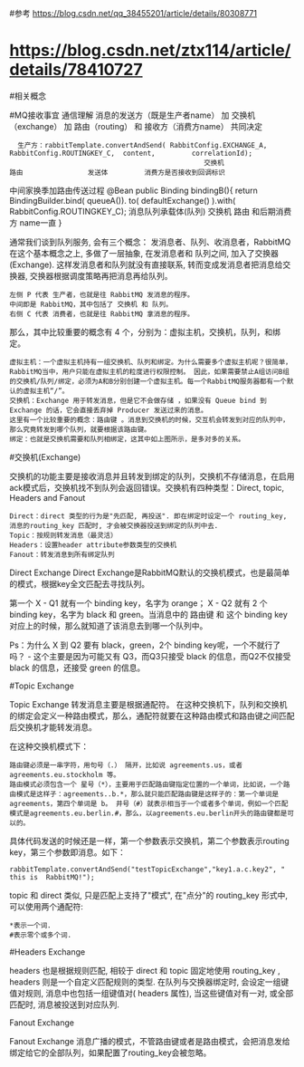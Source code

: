 #参考 https://blog.csdn.net/qq_38455201/article/details/80308771
# https://blog.csdn.net/ztx114/article/details/78410727
#相关概念

#MQ接收事宜
通信理解     消息的发送方（既是生产者name）   加  交换机（exchange） 加   路由（routing） 和  接收方（消费方name）  共同决定
             
      生产方：rabbitTemplate.convertAndSend( RabbitConfig.EXCHANGE_A, RabbitConfig.ROUTINGKEY_C,  content,         correlationId);
                                                    交换机                     路由                发送体         消费方是否接收到回调标识
                                                    
中间家换季加路由传送过程
 @Bean
    public Binding bindingB(){
        return BindingBuilder.bind(   queueA()).        to(  defaultExchange()     ).with(       RabbitConfig.ROUTINGKEY_C);
                                   消息队列承载体(队列)                 交换机                                 路由
                                 和后期消费方 name一直
    }                                                    
 
                                                    
通常我们谈到队列服务, 会有三个概念： 发消息者、队列、收消息者，RabbitMQ 在这个基本概念之上, 多做了一层抽象, 在发消息者和 队列之间, 加入了交换器 (Exchange). 这样发消息者和队列就没有直接联系, 转而变成发消息者把消息给交换器, 交换器根据调度策略再把消息再给队列。


    左侧 P 代表 生产者，也就是往 RabbitMQ 发消息的程序。
    中间即是 RabbitMQ，其中包括了 交换机 和 队列。
    右侧 C 代表 消费者，也就是往 RabbitMQ 拿消息的程序。

那么，其中比较重要的概念有 4 个，分别为：虚拟主机，交换机，队列，和绑定。

    虚拟主机：一个虚拟主机持有一组交换机、队列和绑定。为什么需要多个虚拟主机呢？很简单，RabbitMQ当中，用户只能在虚拟主机的粒度进行权限控制。 因此，如果需要禁止A组访问B组的交换机/队列/绑定，必须为A和B分别创建一个虚拟主机。每一个RabbitMQ服务器都有一个默认的虚拟主机“/”。
    交换机：Exchange 用于转发消息，但是它不会做存储 ，如果没有 Queue bind 到 Exchange 的话，它会直接丢弃掉 Producer 发送过来的消息。
    这里有一个比较重要的概念：路由键 。消息到交换机的时候，交互机会转发到对应的队列中，那么究竟转发到哪个队列，就要根据该路由键。
    绑定：也就是交换机需要和队列相绑定，这其中如上图所示，是多对多的关系。

#交换机(Exchange)

交换机的功能主要是接收消息并且转发到绑定的队列，交换机不存储消息，在启用ack模式后，交换机找不到队列会返回错误。交换机有四种类型：Direct, topic, Headers and Fanout

    Direct：direct 类型的行为是"先匹配, 再投送". 即在绑定时设定一个 routing_key, 消息的routing_key 匹配时, 才会被交换器投送到绑定的队列中去.
    Topic：按规则转发消息（最灵活）
    Headers：设置header attribute参数类型的交换机
    Fanout：转发消息到所有绑定队列

Direct Exchange
Direct Exchange是RabbitMQ默认的交换机模式，也是最简单的模式，根据key全文匹配去寻找队列。

第一个 X - Q1 就有一个 binding key，名字为 orange； X - Q2 就有 2 个 binding key，名字为 black 和 green。当消息中的 路由键 和 这个 binding key 对应上的时候，那么就知道了该消息去到哪一个队列中。

Ps：为什么 X 到 Q2 要有 black，green，2个 binding key呢，一个不就行了吗？ - 这个主要是因为可能又有 Q3，而Q3只接受 black 的信息，而Q2不仅接受black 的信息，还接受 green 的信息。

#Topic Exchange

Topic Exchange 转发消息主要是根据通配符。 在这种交换机下，队列和交换机的绑定会定义一种路由模式，那么，通配符就要在这种路由模式和路由键之间匹配后交换机才能转发消息。

在这种交换机模式下：

    路由键必须是一串字符，用句号（.） 隔开，比如说 agreements.us，或者 agreements.eu.stockholm 等。
    路由模式必须包含一个 星号（*），主要用于匹配路由键指定位置的一个单词，比如说，一个路由模式是这样子：agreements..b.*，那么就只能匹配路由键是这样子的：第一个单词是 agreements，第四个单词是 b。 井号（#）就表示相当于一个或者多个单词，例如一个匹配模式是agreements.eu.berlin.#，那么，以agreements.eu.berlin开头的路由键都是可以的。

具体代码发送的时候还是一样，第一个参数表示交换机，第二个参数表示routing key，第三个参数即消息。如下：

     
    rabbitTemplate.convertAndSend("testTopicExchange","key1.a.c.key2", " this is  RabbitMQ!");

topic 和 direct 类似, 只是匹配上支持了"模式", 在"点分"的 routing_key 形式中, 可以使用两个通配符:

    *表示一个词.
    #表示零个或多个词.

#Headers Exchange

headers 也是根据规则匹配, 相较于 direct 和 topic 固定地使用 routing_key , headers 则是一个自定义匹配规则的类型.
在队列与交换器绑定时, 会设定一组键值对规则, 消息中也包括一组键值对( headers 属性), 当这些键值对有一对, 或全部匹配时, 消息被投送到对应队列.

Fanout Exchange

Fanout Exchange 消息广播的模式，不管路由键或者是路由模式，会把消息发给绑定给它的全部队列，如果配置了routing_key会被忽略。


